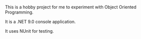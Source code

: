﻿This is a hobby project for me to experiment with Object Oriented Programming.

It is a .NET 9.0 console application.

It uses NUnit for testing.

